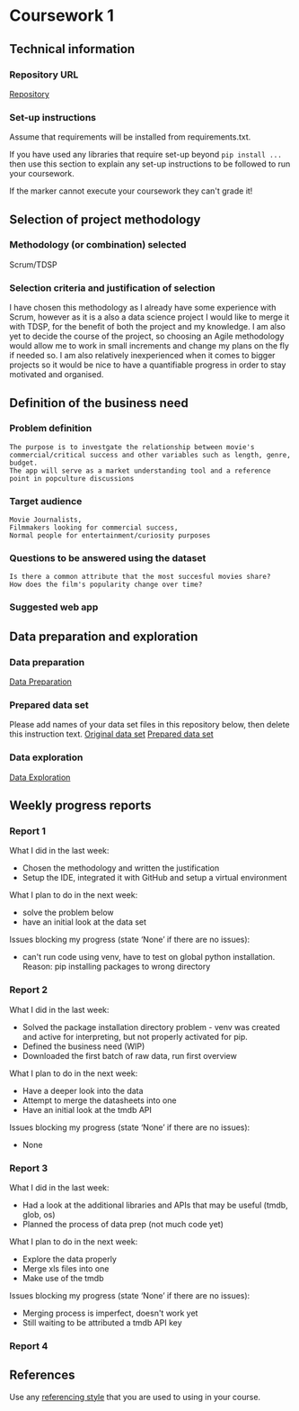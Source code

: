 # Coursework 1

## Technical information
### Repository URL
[Repository](https://github.com/14113p/-comp0035_cw1_2021-22.git)

### Set-up instructions

Assume that requirements will be installed from requirements.txt.

If you have used any libraries that require set-up beyond `pip install ...` then use this section to explain any set-up
instructions to be followed to run your coursework.

If the marker cannot execute your coursework they can't grade it!


## Selection of project methodology
### Methodology (or combination) selected
Scrum/TDSP

### Selection criteria and justification of selection
I have chosen this methodology as I already have some experience with Scrum, however as it is a also a data science project I would like to merge it with TDSP, for the benefit of both the project and my knowledge.
I am also yet to decide the course of the project, so choosing an Agile methodology would allow me to work in small increments and change my plans on the fly if needed so. I am also relatively inexperienced when it comes to bigger projects so it would be nice to have a quantifiable progress in order to stay motivated and organised.

## Definition of the business need
### Problem definition
    The purpose is to investgate the relationship between movie's commercial/critical success and other variables such as length, genre, budget.
    The app will serve as a market understanding tool and a reference point in popculture discussions
### Target audience
    Movie Journalists,
    Filmmakers looking for commercial success,
    Normal people for entertainment/curiosity purposes
### Questions to be answered using the dataset
    Is there a common attribute that the most succesful movies share?
    How does the film's popularity change over time?

### Suggested web app

## Data preparation and exploration
### Data preparation

[Data Preparation](data_preparation.py)

### Prepared data set
Please add names of your data set files in this repository below, then delete this instruction text.
[Original data set](data\BFI_raw)
[Prepared data set]()

### Data exploration

[Data Exploration](data_exploration.py)

## Weekly progress reports

### Report 1
What I did in the last week:
- Chosen the methodology and written the justification 
- Setup the IDE, integrated it with GitHub and setup a virtual environment

What I plan to do in the next week:
- solve the problem below
- have an initial look at the data set

Issues blocking my progress (state ‘None’ if there are no issues):
- can't run code using venv, have to test on global python installation. 
    Reason: pip installing packages to wrong directory

### Report 2
What I did in the last week:
- Solved the package installation directory problem - venv was created and active for interpreting, but not properly activated for pip.
- Defined the business need (WIP)
- Downloaded the first batch of raw data, run first overview

What I plan to do in the next week:
- Have a deeper look into the data
- Attempt to merge the datasheets into one
- Have an initial look at the tmdb API

Issues blocking my progress (state ‘None’ if there are no issues):
- None

### Report 3
What I did in the last week:
- Had a look at the additional libraries and APIs that may be useful (tmdb, glob, os)
- Planned the process of data prep (not much code yet)

What I plan to do in the next week:
- Explore the data properly
- Merge xls files into one
- Make use of the tmdb

Issues blocking my progress (state ‘None’ if there are no issues):
- Merging process is imperfect, doesn't work yet
- Still waiting to be attributed a tmdb API key

### Report 4

## References
Use any [referencing style](https://library-guides.ucl.ac.uk/referencing-plagiarism/referencing-styles) that you are
used to using in your course.
